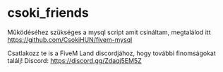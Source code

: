 # csoki_friends
Működéséhez szükséges a mysql script amit csináltam, megtalálod itt https://github.com/CsokiHUN/fivem-mysql



Csatlakozz te is a FiveM Land discordjához, hogy további finomságokat találj!
Discord: https://discord.gg/Zdaqj5EM5Z
